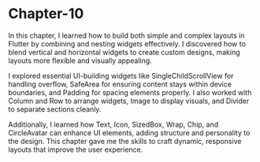 # Chapter-10

In this chapter, I learned how to build both simple and complex layouts in Flutter by combining and nesting widgets effectively. I discovered how to blend vertical and horizontal widgets to create custom designs, making layouts more flexible and visually appealing.

I explored essential UI-building widgets like SingleChildScrollView for handling overflow, SafeArea for ensuring content stays within device boundaries, and Padding for spacing elements properly. I also worked with Column and Row to arrange widgets, Image to display visuals, and Divider to separate sections cleanly.

Additionally, I learned how Text, Icon, SizedBox, Wrap, Chip, and CircleAvatar can enhance UI elements, adding structure and personality to the design. This chapter gave me the skills to craft dynamic, responsive layouts that improve the user experience.
